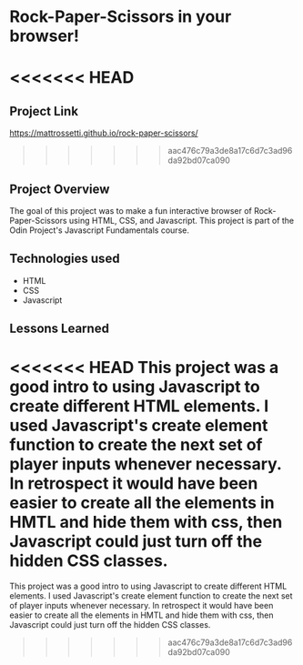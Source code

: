 # Rock-Paper-Scissors in your browser!

<<<<<<< HEAD
=======
## Project Link
https://mattrossetti.github.io/rock-paper-scissors/

>>>>>>> aac476c79a3de8a17c6d7c3ad96da92bd07ca090
## Project Overview
The goal of this project was to make a fun interactive browser of Rock-Paper-Scissors using HTML, CSS, and Javascript. This project is part of the Odin Project's Javascript Fundamentals course.

## Technologies used
- HTML
- CSS
- Javascript

## Lessons Learned
<<<<<<< HEAD
This project was a good intro to using Javascript to create different HTML elements. I used Javascript's create element function to create the next set of player inputs whenever necessary. In retrospect it would have been easier to create all the elements in HMTL and hide them with css, then Javascript could just turn off the hidden CSS classes.
=======
This project was a good intro to using Javascript to create different HTML elements. I used Javascript's create element function to create the next set of player inputs whenever necessary. In retrospect it would have been easier to create all the elements in HMTL and hide them with css, then Javascript could just turn off the hidden CSS classes.
>>>>>>> aac476c79a3de8a17c6d7c3ad96da92bd07ca090
